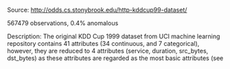Source: http://odds.cs.stonybrook.edu/http-kddcup99-dataset/

567479 observations, 0.4% anomalous

Description:
The original KDD Cup 1999 dataset from UCI machine learning repository contains 41 attributes (34 continuous, and 7 categorical), however, they are reduced to 4 attributes (service, duration, src_bytes, dst_bytes) as these attributes are regarded as the most basic attributes (see 